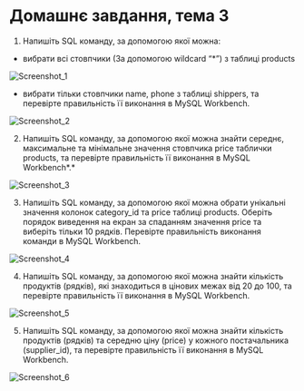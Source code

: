 # Домашнє завдання, тема 3

1. Напишіть SQL команду, за допомогою якої можна:

- вибрати всі стовпчики (За допомогою wildcard “*”) з таблиці products

![Screenshot_1](https://github.com/user-attachments/assets/9fe25f5f-8bbd-46cb-84c5-4adbdaf3ce14)

- вибрати тільки стовпчики name, phone з таблиці shippers, та перевірте правильність її виконання в MySQL Workbench.

![Screenshot_2](https://github.com/user-attachments/assets/eb474889-9d36-4306-8a1d-02c0938dd182)


2. Напишіть SQL команду, за допомогою якої можна знайти середнє, максимальне та мінімальне значення стовпчика price таблички products, та перевірте правильність її виконання в MySQL Workbench*.*

![Screenshot_3](https://github.com/user-attachments/assets/6606fff6-b620-46b8-bcec-92f96d6e5c04)


3. Напишіть SQL команду, за допомогою якої можна обрати унікальні значення колонок category_id та price таблиці products. Оберіть порядок виведення на екран за спаданням значення price та виберіть тільки 10 рядків. Перевірте правильність виконання команди в MySQL Workbench.

![Screenshot_4](https://github.com/user-attachments/assets/4cffaf2d-2514-434a-b181-7ed742f3f2e6)


4. Напишіть SQL команду, за допомогою якої можна знайти кількість продуктів (рядків), які знаходиться в цінових межах від 20 до 100, та перевірте правильність її виконання в MySQL Workbench.

![Screenshot_5](https://github.com/user-attachments/assets/6eda738b-a123-4d76-8b22-dd1c94dda7de)


5. Напишіть SQL команду, за допомогою якої можна знайти кількість продуктів (рядків) та середню ціну (price) у кожного постачальника (supplier_id), та перевірте правильність її виконання в MySQL Workbench.

![Screenshot_6](https://github.com/user-attachments/assets/08641064-48b3-41e6-8e64-8509a4dfda14)
